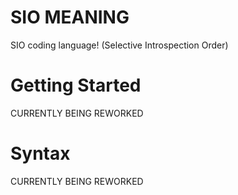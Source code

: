 # SIO MEANING
SIO coding language! (Selective Introspection Order)

# Getting Started
CURRENTLY BEING REWORKED

# Syntax
CURRENTLY BEING REWORKED
